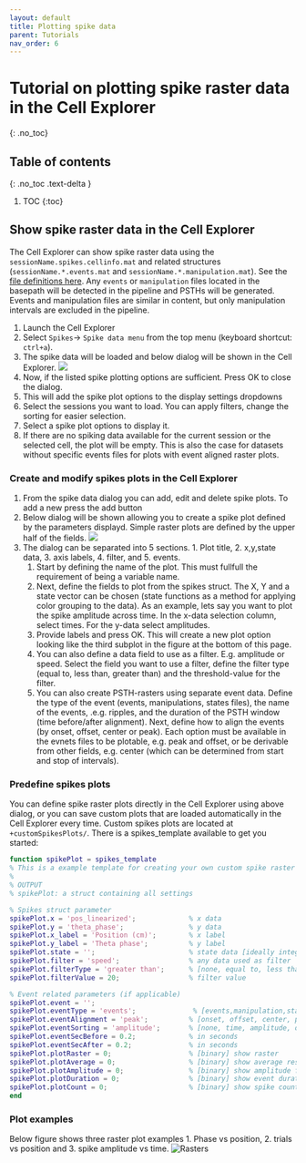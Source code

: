 ```yaml
---
layout: default
title: Plotting spike data
parent: Tutorials
nav_order: 6
---
```

# Tutorial on plotting spike raster data in the Cell Explorer
{: .no_toc}

## Table of contents
{: .no_toc .text-delta }

1. TOC
{:toc}

## Show spike raster data in the Cell Explorer
The Cell Explorer can show spike raster data using the `sessionName.spikes.cellinfo.mat` and related structures (`sessionName.*.events.mat` and `sessionName.*.manipulation.mat`). See the [file definitions here]({{"/datastructure/data-structure-and-format/"|absolute_url}}). Any `events` or `manipulation` files located in the basepath will be detected in the pipeline and PSTHs will be generated. Events and manipulation files are similar in content, but only manipulation intervals are excluded in the pipeline. 

1. Launch the Cell Explorer
2. Select `Spikes`-> `Spike data menu` from the top menu (keyboard shortcut: `ctrl+a`). 
3. The spike data will be loaded and below dialog will be shown in the Cell Explorer.
![](https://buzsakilab.com/wp/wp-content/uploads/2019/11/Cell-Explorer-spike-dialog.png)
4. Now, if the listed spike plotting options are sufficient. Press OK to close the dialog.
5. This will add the spike plot options to the display settings dropdowns 
6. Select the sessions you want to load. You can apply filters, change the sorting for easier selection.
7. Select a spike plot options to display it.
8. If there are no spiking data available for the current session or the selected cell, the plot will be empty. This is also the case for datasets without specific events files for plots with event aligned raster plots. 

### Create and modify spikes plots in the Cell Explorer
1. From the spike data dialog you can add, edit and delete spike plots. To add a new press the add button
2. Below dialog will be shown allowing you to create a spike plot defined by the parameters displayd. Simple raster plots are defined by the upper half of the fields. 
![](https://buzsakilab.com/wp/wp-content/uploads/2020/03/addSpikePlot.png)
3. The dialog can be separated into 5 sections. 1. Plot title, 2. x,y,state data, 3. axis labels, 4. filter, and 5. events.
    1. Start by defining the name of the plot. This must fullfull the requirement of being a variable name.
    2. Next, define the fields to plot from the spikes struct. The X, Y and a state vector can be chosen (state functions as a method for applying color grouping to the data). 
    As an example, lets say you want to plot the spike amplitude across time. In the x-data selection column, select times. For the y-data select amplitudes. 
    3. Provide labels and press OK. This will create a new plot option looking like the third subplot in the figure at the bottom of this page.
    4. You can also define a data field to use as a filter. E.g. amplitude or speed. Select the field you want to use a filter, define the filter type (equal to, less than, greater than) and the threshold-value for the filter.
    5. You can also create PSTH-rasters using separate event data. Define the type of the event (events, manipulations, states files), the name of the events, .e.g. ripples, and the duration of the PSTH window (time before/after alignment). Next, define how to align the events (by onset, offset, center or peak). Each option must be available in the evnets files to be plotable, e.g. peak and offset, or be derivable from other fields, e.g. center (which can be determined from start and stop of intervals). 

### Predefine spikes plots
You can define spike raster plots directly in the Cell Explorer using above dialog, or you can save custom plots that are loaded automatically in the Cell Explorer every time. Custom spikes plots are located at `+customSpikesPlots/`. There is a spikes_template available to get you started: 
```m
function spikePlot = spikes_template
% This is a example template for creating your own custom spike raster plots
%
% OUTPUT
% spikePlot: a struct containing all settings

% Spikes struct parameter
spikePlot.x = 'pos_linearized';             % x data
spikePlot.y = 'theta_phase';                % y data
spikePlot.x_label = 'Position (cm)';        % x label
spikePlot.y_label = 'Theta phase';          % y label
spikePlot.state = '';                       % state data [ideally integer]
spikePlot.filter = 'speed';                 % any data used as filter
spikePlot.filterType = 'greater than';      % [none, equal to, less than, greater than]
spikePlot.filterValue = 20;                 % filter value

% Event related parameters (if applicable)
spikePlot.event = '';
spikePlot.eventType = 'events';              % [events,manipulation,states]
spikePlot.eventAlignment = 'peak';          % [onset, offset, center, peak]
spikePlot.eventSorting = 'amplitude';       % [none, time, amplitude, duration]
spikePlot.eventSecBefore = 0.2;             % in seconds
spikePlot.eventSecAfter = 0.2;              % in seconds
spikePlot.plotRaster = 0;                   % [binary] show raster
spikePlot.plotAverage = 0;                  % [binary] show average response
spikePlot.plotAmplitude = 0;                % [binary] show amplitude for each event on a separate y-axis plot
spikePlot.plotDuration = 0;                 % [binary] show event duration for each event on a separate y-axis plot
spikePlot.plotCount = 0;                    % [binary] show spike count for each event on a separate y-axis plot
end
```

### Plot examples
Below figure shows three raster plot examples 1. Phase vs position, 2. trials vs position and 3. spike amplitude vs time. 
![Rasters](https://buzsakilab.com/wp/wp-content/uploads/2019/12/spikeRaster.png)



